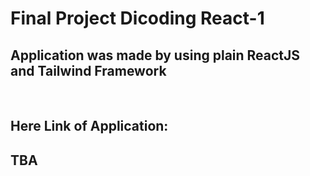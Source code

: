 # Final Project Dicoding React-1
## Application was made by using plain ReactJS and Tailwind Framework
<br/>

## Here Link of Application:

## TBA